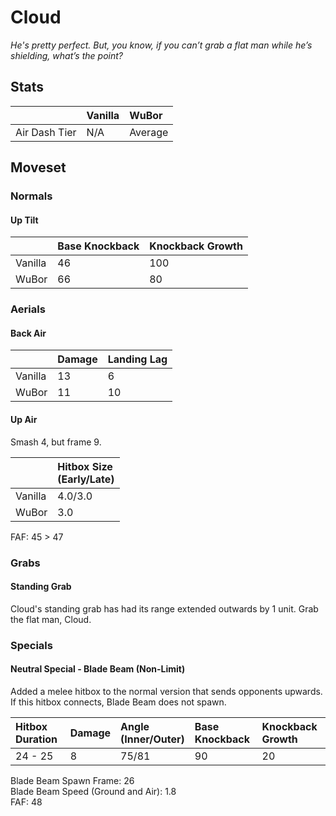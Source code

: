# Cloud
*He's pretty perfect. But, you know, if you can’t grab a flat man while he’s shielding, what’s the point?*

## Stats

<datatable>

|               | Vanilla | WuBor   |
|:------------- |:------- |:------- |
| Air Dash Tier | N/A     | Average |

</datatable>

## Moveset

### Normals

#### Up Tilt

<datatable>

|         | Base Knockback  | Knockback Growth |
|:------- |:--------------- |:---------------- |
| Vanilla | 46              | 100              |
| WuBor   | <ovhl>66</ovhl> | <ovhl>80</ovhl>  |

</datatable>

### Aerials

#### Back Air

<datatable>

|         | Damage          | Landing Lag     |
|:------- |:--------------- |:--------------- |
| Vanilla | 13              | 6               |
| WuBor   | <nerf>11</nerf> | <nerf>10</nerf> |

</datatable>

#### Up Air

<buff>Smash 4, but frame 9.</buff>

<datatable>

|         | Hitbox Size<br>(Early/Late) |
|:------- |:--------------------------- |
| Vanilla | 4.0/3.0                     |
| WuBor   | <nerf>3.0</nerf>            |

</datatable>

FAF: 45 > <nerf>47</nerf>

### Grabs

#### Standing Grab

<buff>Cloud's standing grab has had its range extended outwards by 1 unit. Grab the flat man, Cloud.</buff>

### Specials

#### Neutral Special - Blade Beam (Non-Limit)

<ovhl>Added a melee hitbox to the normal version that sends opponents upwards.<br>
If this hitbox connects, Blade Beam does not spawn.</ovhl>

<datatable>

| Hitbox Duration | Damage | Angle<br>(Inner/Outer) | Base Knockback | Knockback Growth |
|:--------------- |:------ |:---------------------- |:-------------- |:---------------- |
| 24 - 25         | 8      | 75/81                  | 90             | 20               |

</datatable>

Blade Beam Spawn Frame: 26<br>
Blade Beam Speed (Ground and Air): 1.8<br>
FAF: 48
